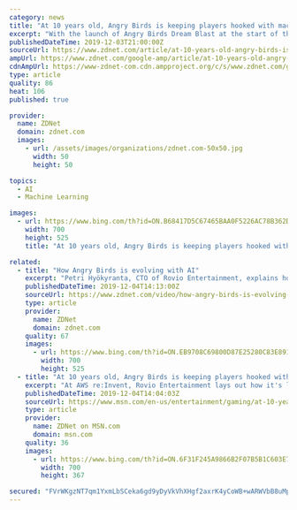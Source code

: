 ```yaml
---
category: news
title: "At 10 years old, Angry Birds is keeping players hooked with machine learning"
excerpt: "With the launch of Angry Birds Dream Blast at the start of this year, Rovio stepped up its use of AI, leveraging machine learning to help optimize the difficulty of game levels. While level optimization is a key part of reducing churn, it's typically a time-consuming process that requires manually testing new game levels that have yet to be ..."
publishedDateTime: 2019-12-03T21:00:00Z
sourceUrl: https://www.zdnet.com/article/at-10-years-old-angry-birds-is-keeping-players-hooked-with-machine-learning/
ampUrl: https://www.zdnet.com/google-amp/article/at-10-years-old-angry-birds-is-keeping-players-hooked-with-machine-learning/
cdnAmpUrl: https://www-zdnet-com.cdn.ampproject.org/c/s/www.zdnet.com/google-amp/article/at-10-years-old-angry-birds-is-keeping-players-hooked-with-machine-learning/
type: article
quality: 86
heat: 106
published: true

provider:
  name: ZDNet
  domain: zdnet.com
  images:
    - url: /assets/images/organizations/zdnet.com-50x50.jpg
      width: 50
      height: 50

topics:
  - AI
  - Machine Learning

images:
  - url: https://www.bing.com/th?id=ON.B68417D5C67465BAA0F5226AC78B362D
    width: 700
    height: 525
    title: "At 10 years old, Angry Birds is keeping players hooked with machine learning"

related:
  - title: "How Angry Birds is evolving with AI"
    excerpt: "Petri Hyökyranta, CTO of Rovio Entertainment, explains how the gaming company has built its machine learning strategy upon a foundation of quality, unified data. Read more: https://zd.net/2Lm3fjQ"
    publishedDateTime: 2019-12-04T14:13:00Z
    sourceUrl: https://www.zdnet.com/video/how-angry-birds-is-evolving-with-ai/
    type: article
    provider:
      name: ZDNet
      domain: zdnet.com
    quality: 67
    images:
      - url: https://www.bing.com/th?id=ON.EB9708C69800D87E25280C83E89120A2
        width: 700
        height: 525
  - title: "At 10 years old, Angry Birds is keeping players hooked with machine learning"
    excerpt: "At AWS re:Invent, Rovio Entertainment lays out how it's leveraging AI to optimize games, with plans to integrate AI across the whole value chain."
    publishedDateTime: 2019-12-04T14:04:03Z
    sourceUrl: https://www.msn.com/en-us/entertainment/gaming/at-10-years-old-angry-birds-is-keeping-players-hooked-with-machine-learning/ar-BBXINLm
    type: article
    provider:
      name: ZDNet on MSN.com
      domain: msn.com
    quality: 36
    images:
      - url: https://www.bing.com/th?id=ON.6F31F245A9866B2F07B5B1C603E70FDF
        width: 700
        height: 367

secured: "FVrWKgzNT7qm1YxmLbSCeka6gd9yDyVkVhXHgf2axrK4yCoWB+wARWVbB8uMp3cqf8yVzdTlWJEv7Oo7zuwmTFWW/FJ27pnyBZ3N8AiozSckEKcB6oyYEbjIoOrkYnrFzyzni6u9fRHe04zerCfTASyheb7ueyFeIYGGsOPTk+M07tyWfgzpwOYFb1cUvSZvhsdZyqcNTz4L4+TS7jHFVyTbfrP3yysL1lHLRdJvIiyhSzpvOXbCbF1RpKywyds5ZnYxKwNPldx2gnFKIqJPKA==;sRKpW8cNlYFRX1T0LtIjaA=="
---
```


